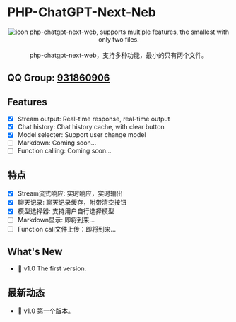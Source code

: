 # PHP-ChatGPT-Next-Neb
<div align="center">
<img src="./nextweb.jpg" alt="icon"/>
php-chatgpt-next-web, supports multiple features, the smallest with only two files.<br><br>
php-chatgpt-next-web，支持多种功能，最小的只有两个文件。</div>

## QQ Group: [931860906](https://qm.qq.com/q/JUExdF2FuS)

## Features
- [x] Stream output: Real-time response, real-time output
- [x] Chat history: Chat history cache, with clear button
- [x] Model selecter: Support user change model
- [ ] Markdown: Coming soon…
- [ ] Function calling: Coming soon…

## 特点
- [x] Stream流式响应: 实时响应，实时输出
- [x] 聊天记录: 聊天记录缓存，附带清空按钮
- [x] 模型选择器: 支持用户自行选择模型
- [ ] Markdown显示: 即将到来…
- [ ] Function call文件上传：即将到来…

## What's New

- 🚀 v1.0 The first version.

## 最新动态

- 🚀 v1.0 第一个版本。
